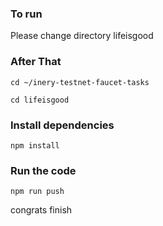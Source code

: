 ### To run 

Please change directory lifeisgood

### After That

```shell
cd ~/inery-testnet-faucet-tasks
```
```shell
cd lifeisgood
```

### Install dependencies

```shell
npm install
```

### Run the code

```
npm run push
```
congrats finish